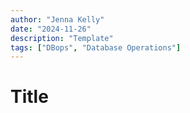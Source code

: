 ```yaml
---
author: "Jenna Kelly"
date: "2024-11-26"
description: "Template"
tags: ["DBops", "Database Operations"]
---
```

# Title
